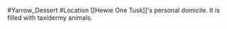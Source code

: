 #Yarrow_Dessert #Location 
[[Hewie One Tusk]]'s personal domicile. It is filled with taxidermy animals.
